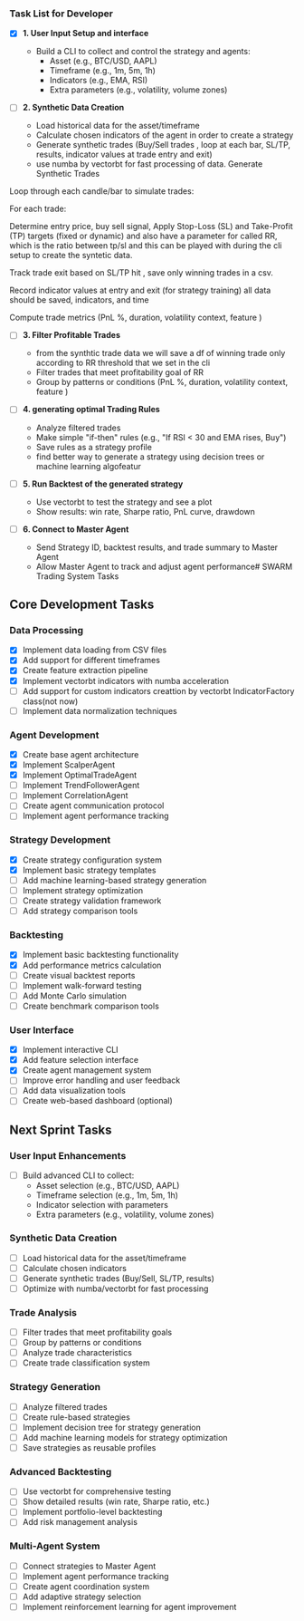 ### Task List for Developer

- [x] **1. User Input Setup and interface**  
  - Build a CLI to collect and control the strategy and agents:  
    - Asset (e.g., BTC/USD, AAPL)  
    - Timeframe (e.g., 1m, 5m, 1h)  
    - Indicators (e.g., EMA, RSI)  
    - Extra parameters (e.g., volatility, volume zones)

- [ ] **2. Synthetic Data Creation**  
  - Load historical data for the asset/timeframe  
  - Calculate chosen indicators of the agent in order to create a strategy 
  - Generate synthetic trades (Buy/Sell trades , loop at each bar, SL/TP, results, indicator values at trade entry and exit)  
  - use numba by vectorbt for fast processing of data.
  Generate Synthetic Trades

Loop through each candle/bar to simulate trades:

For each trade:

Determine entry price, buy sell signal, Apply Stop-Loss (SL) and Take-Profit (TP) targets (fixed or dynamic) and also have a parameter for called RR, which is the ratio between tp/sl and this can be played with during the cli setup to create the syntetic data. 

Track trade exit based on SL/TP hit , save only winning trades in a csv.

Record indicator values at entry and exit (for strategy training) all data should be saved, indicators, and time

Compute trade metrics (PnL %, duration, volatility context, feature ) 


- [ ] **3. Filter Profitable Trades**  
  - from the synthtic trade data we will save a df of winning trade only according to RR threshold that we set in the cli
  - Filter trades that meet profitability goal of RR 
  - Group by patterns or conditions (PnL %, duration, volatility context, feature ) 

- [ ] **4. generating optimal Trading Rules**  
  - Analyze filtered trades  
  - Make simple "if-then" rules (e.g., "If RSI < 30 and EMA rises, Buy")  
  - Save rules as a strategy profile
  - find better way to generate a strategy using decision trees or machine learning algofeatur

- [ ] **5. Run Backtest of the generated strategy**  
  - Use vectorbt to test the strategy  and see a plot
  - Show results: win rate, Sharpe ratio, PnL curve, drawdown

- [ ] **6. Connect to Master Agent**  
  - Send Strategy ID, backtest results, and trade summary to Master Agent  
  - Allow Master Agent to track and adjust agent performance# SWARM Trading System Tasks

## Core Development Tasks

### Data Processing
- [x] Implement data loading from CSV files
- [x] Add support for different timeframes
- [x] Create feature extraction pipeline
- [x] Implement vectorbt indicators with numba acceleration
- [ ] Add support for custom indicators creattion by vectorbt IndicatorFactory class(not now)
- [ ] Implement data normalization techniques

### Agent Development
- [x] Create base agent architecture
- [x] Implement ScalperAgent
- [x] Implement OptimalTradeAgent
- [ ] Implement TrendFollowerAgent
- [ ] Implement CorrelationAgent
- [ ] Create agent communication protocol
- [ ] Implement agent performance tracking

### Strategy Development
- [x] Create strategy configuration system
- [x] Implement basic strategy templates
- [ ] Add machine learning-based strategy generation
- [ ] Implement strategy optimization
- [ ] Create strategy validation framework
- [ ] Add strategy comparison tools

### Backtesting
- [x] Implement basic backtesting functionality
- [x] Add performance metrics calculation
- [ ] Create visual backtest reports
- [ ] Implement walk-forward testing
- [ ] Add Monte Carlo simulation
- [ ] Create benchmark comparison tools

### User Interface
- [x] Implement interactive CLI
- [x] Add feature selection interface
- [x] Create agent management system
- [ ] Improve error handling and user feedback
- [ ] Add data visualization tools
- [ ] Create web-based dashboard (optional)

## Next Sprint Tasks

### User Input Enhancements
- [ ] Build advanced CLI to collect:
  - Asset selection (e.g., BTC/USD, AAPL)
  - Timeframe selection (e.g., 1m, 5m, 1h)
  - Indicator selection with parameters
  - Extra parameters (e.g., volatility, volume zones)

### Synthetic Data Creation
- [ ] Load historical data for the asset/timeframe
- [ ] Calculate chosen indicators
- [ ] Generate synthetic trades (Buy/Sell, SL/TP, results)
- [ ] Optimize with numba/vectorbt for fast processing

### Trade Analysis
- [ ] Filter trades that meet profitability goals
- [ ] Group by patterns or conditions
- [ ] Analyze trade characteristics
- [ ] Create trade classification system

### Strategy Generation
- [ ] Analyze filtered trades
- [ ] Create rule-based strategies
- [ ] Implement decision tree for strategy generation
- [ ] Add machine learning models for strategy optimization
- [ ] Save strategies as reusable profiles

### Advanced Backtesting
- [ ] Use vectorbt for comprehensive testing
- [ ] Show detailed results (win rate, Sharpe ratio, etc.)
- [ ] Implement portfolio-level backtesting
- [ ] Add risk management analysis

### Multi-Agent System
- [ ] Connect strategies to Master Agent
- [ ] Implement agent performance tracking
- [ ] Create agent coordination system
- [ ] Add adaptive strategy selection
- [ ] Implement reinforcement learning for agent improvement
